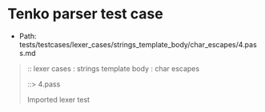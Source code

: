# Tenko parser test case

- Path: tests/testcases/lexer_cases/strings_template_body/char_escapes/4.pass.md

> :: lexer cases : strings template body : char escapes
>
> ::> 4.pass
>
> Imported lexer test
>
> <template body> not really an escape but valid nonetheless

## PASS

## Input

`````js
`${"-->"}\P${"<--"}`
;
`${"-->"}prefix\Q${"<--"}`
;
`${"-->"}\Rsuffix${"<--"}`
`````

## Output

_Note: the whole output block is auto-generated. Manual changes will be overwritten!_

Below follow outputs in five parsing modes: sloppy, sloppy+annexb, strict script, module, module+annexb.

Note that the output parts are auto-generated by the test runner to reflect actual result.

### Sloppy mode

Parsed with script goal and as if the code did not start with strict mode header.

`````
ast: {
  type: 'Program',
  loc:{start:{line:1,column:0},end:{line:5,column:26},source:''},
  body: [
    {
      type: 'ExpressionStatement',
      loc:{start:{line:1,column:0},end:{line:2,column:1},source:''},
      expression: {
        type: 'TemplateLiteral',
        loc:{start:{line:1,column:0},end:{line:1,column:20},source:''},
        expressions: [
          {
            type: 'Literal',
            loc:{start:{line:1,column:3},end:{line:1,column:8},source:''},
            value: '-->',
            raw: '"-->"'
          },
          {
            type: 'Literal',
            loc:{start:{line:1,column:13},end:{line:1,column:18},source:''},
            value: '<--',
            raw: '"<--"'
          }
        ],
        quasis: [
          {
            type: 'TemplateElement',
            loc:{start:{line:1,column:1},end:{line:1,column:1},source:''},
            tail: false,
            value: { raw: '', cooked: '' }
          },
          {
            type: 'TemplateElement',
            loc:{start:{line:1,column:9},end:{line:1,column:11},source:''},
            tail: false,
            value: { raw: '\\P', cooked: 'P' }
          },
          {
            type: 'TemplateElement',
            loc:{start:{line:1,column:19},end:{line:1,column:19},source:''},
            tail: true,
            value: { raw: '', cooked: '' }
          }
        ]
      }
    },
    {
      type: 'ExpressionStatement',
      loc:{start:{line:3,column:0},end:{line:4,column:1},source:''},
      expression: {
        type: 'TemplateLiteral',
        loc:{start:{line:3,column:0},end:{line:3,column:26},source:''},
        expressions: [
          {
            type: 'Literal',
            loc:{start:{line:3,column:3},end:{line:3,column:8},source:''},
            value: '-->',
            raw: '"-->"'
          },
          {
            type: 'Literal',
            loc:{start:{line:3,column:19},end:{line:3,column:24},source:''},
            value: '<--',
            raw: '"<--"'
          }
        ],
        quasis: [
          {
            type: 'TemplateElement',
            loc:{start:{line:3,column:1},end:{line:3,column:1},source:''},
            tail: false,
            value: { raw: '', cooked: '' }
          },
          {
            type: 'TemplateElement',
            loc:{start:{line:3,column:9},end:{line:3,column:17},source:''},
            tail: false,
            value: { raw: 'prefix\\Q', cooked: 'prefixQ' }
          },
          {
            type: 'TemplateElement',
            loc:{start:{line:3,column:25},end:{line:3,column:25},source:''},
            tail: true,
            value: { raw: '', cooked: '' }
          }
        ]
      }
    },
    {
      type: 'ExpressionStatement',
      loc:{start:{line:5,column:0},end:{line:5,column:26},source:''},
      expression: {
        type: 'TemplateLiteral',
        loc:{start:{line:5,column:0},end:{line:5,column:26},source:''},
        expressions: [
          {
            type: 'Literal',
            loc:{start:{line:5,column:3},end:{line:5,column:8},source:''},
            value: '-->',
            raw: '"-->"'
          },
          {
            type: 'Literal',
            loc:{start:{line:5,column:19},end:{line:5,column:24},source:''},
            value: '<--',
            raw: '"<--"'
          }
        ],
        quasis: [
          {
            type: 'TemplateElement',
            loc:{start:{line:5,column:1},end:{line:5,column:1},source:''},
            tail: false,
            value: { raw: '', cooked: '' }
          },
          {
            type: 'TemplateElement',
            loc:{start:{line:5,column:9},end:{line:5,column:17},source:''},
            tail: false,
            value: { raw: '\\Rsuffix', cooked: 'Rsuffix' }
          },
          {
            type: 'TemplateElement',
            loc:{start:{line:5,column:25},end:{line:5,column:25},source:''},
            tail: true,
            value: { raw: '', cooked: '' }
          }
        ]
      }
    }
  ]
}

tokens (19x):
       TICK_HEAD STRING_DOUBLE TICK_BODY STRING_DOUBLE TICK_TAIL
       PUNC_SEMI TICK_HEAD STRING_DOUBLE TICK_BODY STRING_DOUBLE
       TICK_TAIL PUNC_SEMI TICK_HEAD STRING_DOUBLE TICK_BODY
       STRING_DOUBLE TICK_TAIL ASI
`````

### Strict mode

Parsed with script goal but as if it was starting with `"use strict"` at the top.

_Output same as sloppy mode._

### Module goal

Parsed with the module goal.

_Output same as sloppy mode._

### Sloppy mode with AnnexB

Parsed with script goal with AnnexB rules enabled and as if the code did not start with strict mode header.

_Output same as sloppy mode._

### Module goal with AnnexB

Parsed with the module goal with AnnexB rules enabled.

_Output same as sloppy mode._

## AST Printer

Printer output different from input [sloppy][annexb:no]:

````js
`${"-->"}\P${"<--"}`;
`${"-->"}prefix\Q${"<--"}`;
`${"-->"}\Rsuffix${"<--"}`;
````

Produces same AST
